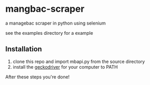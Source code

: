 # mangbac-scraper
a managebac scraper in python using selenium

see the examples directory for a example

## Installation
1. clone this repo and import mbapi.py from the source directory
2. install the [geckodriver](https://github.com/mozilla/geckodriver/releases) for your computer to PATH

After these steps you're done!

